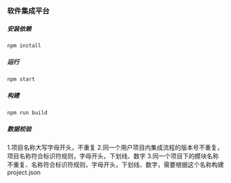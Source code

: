 ### 软件集成平台

##### 安装依赖
```bash
npm install
```
##### 运行
```bash
npm start
```
##### 构建
```bash
npm run build
```

##### 数据校验
1.项目名称大写字母开头，不重复
2.同一个用户项目内集成流程的版本号不重复，项目名称符合标识符规则，字母开头，下划线、数字
3.同一个项目下的模块名称不重复、名称符合标识符规则，字母开头，下划线、数字，需要根据这个名称构建project.json